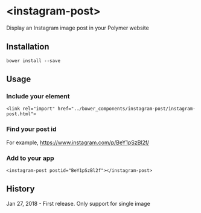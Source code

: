 # \<instagram-post\>

Display an Instagram image post in your Polymer website

## Installation

`bower install --save`

## Usage

### Include your element
`<link rel="import" href="../bower_components/instagram-post/instagram-post.html">`

### Find your post id

For example, https://www.instagram.com/p/BeY1pSzBl2f/

### Add to your app
`<instagram-post postid="BeY1pSzBl2f"></instagram-post>`

## History

Jan 27, 2018 - First release. Only support for single image

